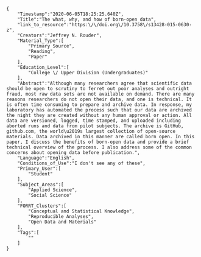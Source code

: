 
    {
        "Timestamp":"2020-06-05T18:25:25.640Z",
        "Title":"The what, why, and how of born-open data",
        "link_to_resource":"https:\/\/doi.org\/10.3758\/s13428-015-0630-z",
        "Creators":"Jeffrey N. Rouder",
        "Material_Type":[
            "Primary Source",
            "Reading",
            "Paper"
        ],
        "Education_Level":[
            "College \/ Upper Division (Undergraduates)"
        ],
        "Abstract":"Although many researchers agree that scientific data should be open to scrutiny to ferret out poor analyses and outright fraud, most raw data sets are not available on demand. There are many reasons researchers do not open their data, and one is technical. It is often time consuming to prepare and archive data. In response, my laboratory has automated the process such that our data are archived the night they are created without any human approval or action. All data are versioned, logged, time stamped, and uploaded including aborted runs and data from pilot subjects. The archive is GitHub, github.com, the world\u2019s largest collection of open-source materials. Data archived in this manner are called born open. In this paper, I discuss the benefits of born-open data and provide a brief technical overview of the process. I also address some of the common concerns about opening data before publication.",
        "Language":"English",
        "Conditions_of_Use":"I don't see any of these",
        "Primary_User":[
            "Student"
        ],
        "Subject_Areas":[
            "Applied Science",
            "Social Science"
        ],
        "FORRT_Clusters":[
            "Conceptual and Statistical Knowledge",
            "Reproducible Analyses",
            "Open Data and Materials"
        ],
        "Tags":[
            ""
        ]
    }
